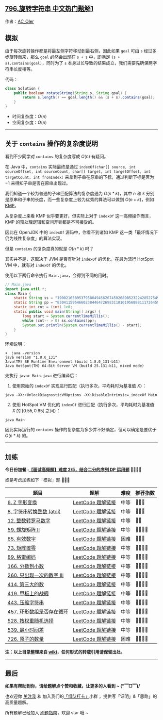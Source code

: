 ## [796.旋转字符串 中文热门题解1](https://leetcode.cn/problems/rotate-string/solutions/100000/by-ac_oier-bnkx)

作者：[AC_OIer](https://leetcode.cn/u/AC_OIer)
## 模拟

由于每次旋转操作都是将最左侧字符移动到最右侧，因此如果 `goal` 可由 `s` 经过多步旋转而来，那么 `goal` 必然会出现在 `s + s` 中，即满足 `(s + s).contains(goal)`，同时为了 `s` 本身过长导致的结果成立，我们需要先确保两字符串长度相等。

代码：
```Java []
class Solution {
    public boolean rotateString(String s, String goal) {
        return s.length() == goal.length() && (s + s).contains(goal);
    }
}
```
* 时间复杂度：$O(n)$
* 空间复杂度：$O(n)$

---

## 关于 `contains` 操作的复杂度说明

看到不少同学对 `contains` 的复杂度写成 $O(n)$ 有疑问。

在 Java 中，`contains` 实际最终是通过 `indexOf(char[] source, int sourceOffset, int sourceCount, char[] target, int targetOffset, int targetCount, int fromIndex)` 来拿到子串在原串的下标，通过判断下标是否为 $-1$ 来得知子串是否在原串出现过。

我们知道一个较为普通的子串匹配算法的复杂度通为 $O(n*k)$，其中 $n$ 和 $k$ 分别是原串和子串的长度，而一些复杂度上较为优秀的算法可以做到 $O(n + k)$，例如 [KMP](https://leetcode-cn.com/problems/implement-strstr/solution/shua-chuan-lc-shuang-bai-po-su-jie-fa-km-tb86/)。

从复杂度上来看 KMP 似乎要更好，但实际上对于 `indexOf` 这一高频操作而言，KMP 的预处理逻辑和空间开销都是不可接受的。

因此在 OpenJDK 中的 `indexOf` 源码中，你看不到诸如 KMP 这一类「最坏情况下仍为线性复杂度」的算法实现。

但是 `contains` 的复杂度真的就是 $O(n * k)$ 吗？

其实并不是，这取决于 JVM 是否有针对 `indexOf` 的优化，在最为流行 HotSpot VM 中，就有对 `indexOf` 的优化。

使用以下两行命令执行 `Main.java`，会得到不同的用时。

```Java []
// Main.java
import java.util.*;
class Main {
    static String ss = "1900216589537958049456207450268985232242852754963049829410964867980510717200606495004259179775210762723370289106970649635773837906542900276476226929871813370344374628795427969854262816333971458418647697497933767559786473164055741512717436542961770628985635269208255141092673831132865";
    static String pp = "830411595466023844647269831101019568881117264597716557501027220546437084223034983361631430958163646150071031688420479928498493050624766427709034028819288384316713084883575266906600102801186671777455503932259958027055697399984336592981698127456301551509241";
    static int cnt = (int) 1e8;
    static public void main(String[] args) {
        long start = System.currentTimeMillis();
        while (cnt-- > 0) ss.contains(pp);
        System.out.println(System.currentTimeMillis() - start);
    }
}
```

环境说明：
```Shell
➜  java -version
java version "1.8.0_131"
Java(TM) SE Runtime Environment (build 1.8.0_131-b11)
Java HotSpot(TM) 64-Bit Server VM (build 25.131-b11, mixed mode)
```

先执行 `javac Main.java` 进行编译后：

1. 使用原始的 `indexOf` 实现进行匹配（执行多次，平均耗时为基准值 $X$）：
```
java -XX:+UnlockDiagnosticVMOptions -XX:DisableIntrinsic=_indexOf Main
```
2. 使用 HotSpot VM 优化的 `indexOf` 进行匹配（执行多次，平均耗时为基准值 $X$ 的 $[0.55, 0.65]$ 之间）：
```
java Main
```

因此实际运行的 `contains` 操作的复杂度为多少并不好确定，但可以确定是要优于 $O(n * k)$ 的。

---

## 加练 

**今日份加餐 :[【面试高频题】难度 2/5，结合二分的序列 DP 运用题](https%3A//mp.weixin.qq.com/s?__biz%3DMzU4NDE3MTEyMA%3D%3D%26mid%3D2247490648%26idx%3D1%26sn%3D9212ffccd1b29a129c63cfb5a7dfd0e4) 🍭🍭🍭🍭**

或是考虑加练如下「模拟」题 🍭🍭🍭

| 题目                                                                                 | 题解                                                                                                                                                                      | 难度 | 推荐指数   |
| ------------------------------------------------------------------------------------ | ------------------------------------------------------------------------------------------------------------------------------------------------------------------------- | ---- | ---------- |
| [6. Z 字形变换 ](https://leetcode-cn.com/problems/zigzag-conversion/)                | [LeetCode 题解链接](https://leetcode-cn.com/problems/zigzag-conversion/solution/shua-chuan-lc-zhi-guan-gui-lu-jie-fa-shu-8226/)         | 中等 | 🤩🤩🤩     |
| [8. 字符串转换整数 (atoi)](https://leetcode-cn.com/problems/string-to-integer-atoi/) | [LeetCode 题解链接](https://leetcode-cn.com/problems/string-to-integer-atoi/solution/shua-chuan-lc-jian-ji-jie-fa-by-ac_oier-69tp/)                        | 中等 | 🤩🤩🤩     |
| [12. 整数转罗马数字](https://leetcode-cn.com/problems/integer-to-roman/) | [LeetCode 题解链接](https://leetcode-cn.com/problems/integer-to-roman/solution/shua-chuan-lc-tan-xin-jie-fa-by-ac_oier-5kbw/) | 中等 | 🤩🤩 |
| [59. 螺旋矩阵 II](https://leetcode-cn.com/problems/spiral-matrix-ii/) | [LeetCode 题解链接](https://leetcode-cn.com/problems/spiral-matrix-ii/solution/yi-ti-shuang-jie-xiang-jie-xing-zhuang-j-24x8/) | 中等 | 🤩🤩🤩🤩 |
| [65. 有效数字](https://leetcode-cn.com/problems/valid-number/) | [LeetCode 题解链接](https://leetcode-cn.com/problems/valid-number/solution/gong-shui-san-xie-zi-fu-chuan-mo-ni-by-a-7cgc/) | 困难 | 🤩🤩🤩 |
| [73. 矩阵置零](https://leetcode-cn.com/problems/set-matrix-zeroes/) | [LeetCode 题解链接](https://leetcode-cn.com/problems/set-matrix-zeroes/solution/xiang-jie-fen-san-bu-de-o1-kong-jian-jie-dbxd/) | 中等 | 🤩🤩🤩🤩 |
| [89. 格雷编码](https://leetcode-cn.com/problems/gray-code/) | [LeetCode 题解链接](https://leetcode-cn.com/problems/gray-code/solution/gong-shui-san-xie-dui-cheng-xing-gou-zao-9ap1/) | 中等 | 🤩🤩🤩🤩 |
| [166. 分数到小数](https://leetcode-cn.com/problems/fraction-to-recurring-decimal/) | [LeetCode 题解链接](https://leetcode-cn.com/problems/fraction-to-recurring-decimal/solution/gong-shui-san-xie-mo-ni-shu-shi-ji-suan-kq8c4/) | 中等 | 🤩🤩🤩🤩 |
| [260. 只出现一次的数字 III](https://leetcode-cn.com/problems/single-number-iii/) | [LeetCode 题解链接](https://leetcode-cn.com/problems/single-number-iii/solution/gong-shui-san-xie-yi-ti-shuang-jie-ha-xi-zgi4/) | 中等 | 🤩🤩🤩🤩 |
| [414. 第三大的数](https://leetcode-cn.com/problems/third-maximum-number/) | [LeetCode 题解链接](https://leetcode-cn.com/problems/third-maximum-number/solution/gong-shui-san-xie-yi-ti-shuang-jie-pai-x-pmln/) | 中等 | 🤩🤩🤩🤩 |
| [419. 甲板上的战舰](https://leetcode-cn.com/problems/battleships-in-a-board/) | [LeetCode 题解链接](https://leetcode-cn.com/problems/battleships-in-a-board/solution/gong-shui-san-xie-ji-chong-sao-miao-xian-trmc/) | 中等 | 🤩🤩🤩🤩 |
| [443. 压缩字符串](https://leetcode-cn.com/problems/string-compression/) | [LeetCode 题解链接](https://leetcode-cn.com/problems/string-compression/solution/gong-shui-san-xie-shuang-zhi-zhen-yuan-d-bppu/) | 中等 | 🤩🤩🤩🤩 |
| [457. 环形数组是否存在循环](https://leetcode-cn.com/problems/circular-array-loop/) | [LeetCode 题解链接](https://leetcode-cn.com/problems/circular-array-loop/solution/gong-shui-san-xie-yi-ti-shuang-jie-mo-ni-ag05/) | 中等 | 🤩🤩🤩🤩 |
| [528. 按权重随机选择](https://leetcode-cn.com/problems/random-pick-with-weight/) | [LeetCode 题解链接](https://leetcode-cn.com/problems/random-pick-with-weight/solution/gong-shui-san-xie-yi-ti-shuang-jie-qian-8bx50/) | 中等 | 🤩🤩🤩🤩 |
| [539. 最小时间差](https://leetcode-cn.com/problems/minimum-time-difference/) | [LeetCode 题解链接](https://leetcode-cn.com/problems/minimum-time-difference/solution/gong-shui-san-xie-jian-dan-mo-ni-ti-by-a-eygg/) | 中等 | 🤩🤩🤩🤩 |
| [726. 原子的数量](https://leetcode-cn.com/problems/number-of-atoms/) | [LeetCode 题解链接](https://leetcode-cn.com/problems/number-of-atoms/solution/gong-shui-san-xie-shi-yong-xiao-ji-qiao-l5ak4/) | 困难 | 🤩🤩🤩🤩 |

**注：以上目录整理来自 [wiki](https://github.com/SharingSource/LogicStack-LeetCode/wiki/模拟)，任何形式的转载引用请保留出处。**


---

## 最后

**如果有帮助到你，请给题解点个赞和收藏，让更多的人看到 ~ ("▔□▔)/**

也欢迎你 [关注我](https://oscimg.oschina.net/oscnet/up-19688dc1af05cf8bdea43b2a863038ab9e5.png) 和 加入我们的[「组队打卡」](https://leetcode-cn.com/u/ac_oier/)小群 ，提供写「证明」&「思路」的高质量题解。

所有题解已经加入 [刷题指南](https://github.com/SharingSource/LogicStack-LeetCode/wiki)，欢迎 star 哦 ~